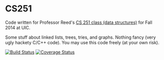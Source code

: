 CS251
=====
Code written for Professor Reed's [CS 251 class (data structures)](https://sites.google.com/site/cs251fall2014/) for Fall 2014 at UIC.

Some stuff about linked lists, trees, tries, and graphs. Nothing fancy (very ugly hackety C/C++ code). You may use this code freely (at your own risk).

[![Build Status](https://travis-ci.org/basheersubei/CS251.svg)](https://travis-ci.org/basheersubei/CS251)
[![Coverage Status](https://coveralls.io/repos/basheersubei/CS251/badge.png?branch=master)](https://coveralls.io/r/basheersubei/CS251?branch=master)
